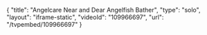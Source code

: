 {
    "title": "Angelcare Near and Dear Angelfish Bather",
    "type": "solo",
    "layout": "iframe-static",
    "videoId": "109966697",
    "url": "\/tvpembed\/109966697"
}